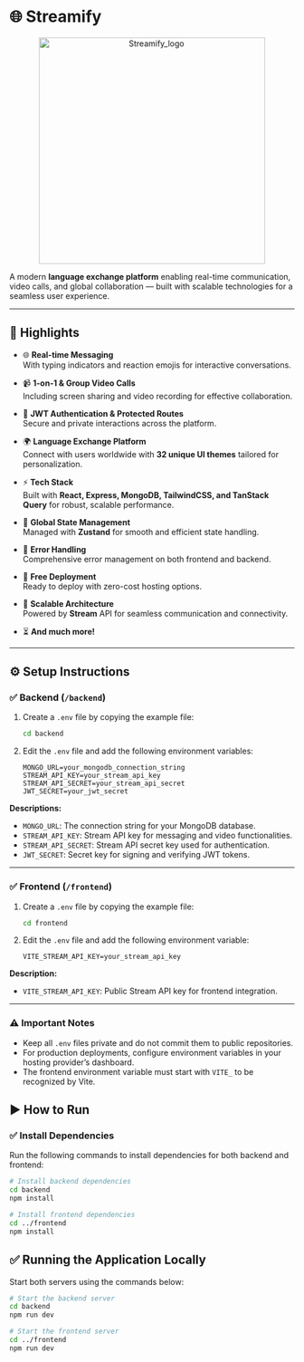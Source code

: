 # 🌐 Streamify

<p align="center">
  <img src="https://github.com/user-attachments/assets/af939687-0fec-431d-85cf-1e62cc94f645" alt="Streamify_logo" width="400" height="400">
</p>


A modern **language exchange platform** enabling real-time communication, video calls, and global collaboration — built with scalable technologies for a seamless user experience.

---

## 🚀 **Highlights**

- 🌐 **Real-time Messaging**  
  With typing indicators and reaction emojis for interactive conversations.

- 📹 **1-on-1 & Group Video Calls**  
  Including screen sharing and video recording for effective collaboration.

- 🔐 **JWT Authentication & Protected Routes**  
  Secure and private interactions across the platform.

- 🌍 **Language Exchange Platform**  
  Connect with users worldwide with **32 unique UI themes** tailored for personalization.

- ⚡ **Tech Stack**  
  Built with **React, Express, MongoDB, TailwindCSS, and TanStack Query** for robust, scalable performance.

- 🧠 **Global State Management**  
  Managed with **Zustand** for smooth and efficient state handling.

- 🚨 **Error Handling**  
  Comprehensive error management on both frontend and backend.

- 🚀 **Free Deployment**  
  Ready to deploy with zero-cost hosting options.

- 🎯 **Scalable Architecture**  
  Powered by **Stream** API for seamless communication and connectivity.

- ⏳ **And much more!**

---

## ⚙ **Setup Instructions**

### ✅ Backend (`/backend`)

1. Create a `.env` file by copying the example file:

    ```bash
    cd backend
    ```

2. Edit the `.env` file and add the following environment variables:

    ```env
    MONGO_URL=your_mongodb_connection_string
    STREAM_API_KEY=your_stream_api_key
    STREAM_API_SECRET=your_stream_api_secret
    JWT_SECRET=your_jwt_secret
    ```

**Descriptions:**

- `MONGO_URL`: The connection string for your MongoDB database.
- `STREAM_API_KEY`: Stream API key for messaging and video functionalities.
- `STREAM_API_SECRET`: Stream API secret key used for authentication.
- `JWT_SECRET`: Secret key for signing and verifying JWT tokens.

---

### ✅ Frontend (`/frontend`)

1. Create a `.env` file by copying the example file:

    ```bash
    cd frontend
    ```

2. Edit the `.env` file and add the following environment variable:

    ```env
    VITE_STREAM_API_KEY=your_stream_api_key
    ```

**Description:**

- `VITE_STREAM_API_KEY`: Public Stream API key for frontend integration.

---

### ⚠ Important Notes

- Keep all `.env` files private and do not commit them to public repositories.
- For production deployments, configure environment variables in your hosting provider’s dashboard.
- The frontend environment variable must start with `VITE_` to be recognized by Vite.

## ▶ How to Run

### ✅ Install Dependencies

Run the following commands to install dependencies for both backend and frontend:

```bash
# Install backend dependencies
cd backend
npm install

# Install frontend dependencies
cd ../frontend
npm install
```

## ✅ Running the Application Locally

Start both servers using the commands below:

```bash
# Start the backend server
cd backend
npm run dev

# Start the frontend server
cd ../frontend
npm run dev
```
